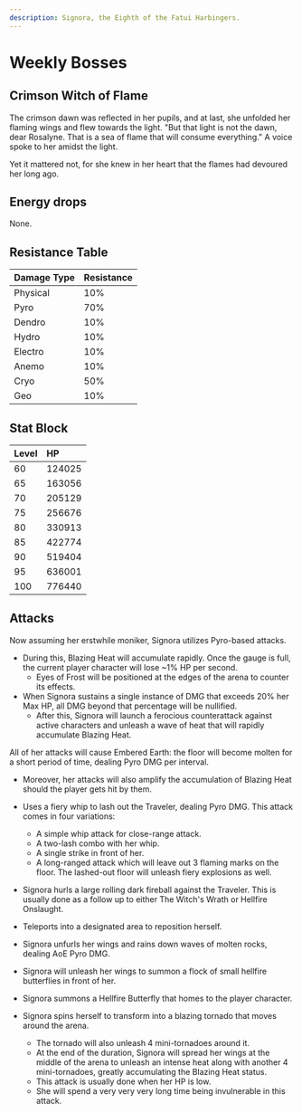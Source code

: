 ```yaml
---
description: Signora, the Eighth of the Fatui Harbingers.
---
```


# Weekly Bosses

## Crimson Witch of Flame

The crimson dawn was reflected in her pupils, and at last, she unfolded her flaming wings and flew towards the light.
"But that light is not the dawn, dear Rosalyne. That is a sea of flame that will consume everything."
A voice spoke to her amidst the light.

Yet it mattered not, for she knew in her heart that the flames had devoured her long ago.

## Energy drops

None.

## Resistance Table

| Damage Type | Resistance |
| :--- | :--- |
| Physical | 10% |
| Pyro | 70% |
| Dendro | 10% |
| Hydro | 10% |
| Electro | 10% |
| Anemo | 10% |
| Cryo | 50% |
| Geo | 10% |

## Stat Block

| Level | HP |
| :--- | :--- |
| 60 | 124025 |
| 65 | 163056 |
| 70 | 205129 |
| 75 | 256676 |
| 80 | 330913 |
| 85 | 422774 |
| 90 | 519404 |
| 95 | 636001 |
| 100 | 776440 |

## Attacks

Now assuming her erstwhile moniker, Signora utilizes Pyro-based attacks. 
  * During this, Blazing Heat will accumulate rapidly. Once the gauge is full, the current player character will lose ~1% HP per second.
    * Eyes of Frost will be positioned at the edges of the arena to counter its effects.  
  * When Signora sustains a single instance of DMG that exceeds 20% her Max HP, all DMG beyond that percentage will be nullified.
    * After this, Signora will launch a ferocious counterattack against active characters and unleash a wave of heat that will rapidly accumulate Blazing Heat.

All of her attacks will cause Embered Earth: the floor will become molten for a short period of time, dealing Pyro DMG per interval.
  * Moreover, her attacks will also amplify the accumulation of Blazing Heat should the player gets hit by them.

* Uses a fiery whip to lash out the Traveler, dealing Pyro DMG. This attack comes in four variations:
  * A simple whip attack for close-range attack.
  * A two-lash combo with her whip.
  * A single strike in front of her.
  * A long-ranged attack which will leave out 3 flaming marks on the floor. The lashed-out floor will unleash fiery explosions as well.
* Signora hurls a large rolling dark fireball against the Traveler. This is usually done as a follow up to either The Witch's Wrath or Hellfire Onslaught.
* Teleports into a designated area to reposition herself.
* Signora unfurls her wings and rains down waves of molten rocks, dealing AoE Pyro DMG.
* Signora will unleash her wings to summon a flock of small hellfire butterflies in front of her.
* Signora summons a Hellfire Butterfly that homes to the player character.
* Signora spins herself to transform into a blazing tornado that moves around the arena. 
  * The tornado will also unleash 4 mini-tornadoes around it. 
  * At the end of the duration, Signora will spread her wings at the middle of the arena to unleash an intense heat along with another 4 mini-tornadoes, greatly accumulating the Blazing Heat status. 
  * This attack is usually done when her HP is low.
  * She will spend a very very very long time being invulnerable in this attack.
